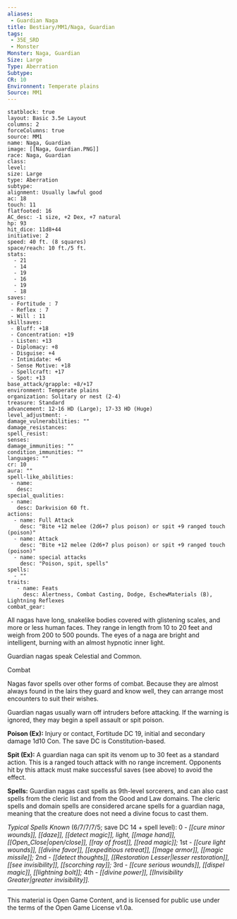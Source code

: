 ```yaml
---
aliases:
 - Guardian Naga
title: Bestiary/MM1/Naga, Guardian
tags: 
 - 35E_SRD
 - Monster
Monster: Naga, Guardian
Size: Large
Type: Aberration
Subtype: 
CR: 10
Environnent: Temperate plains
Source: MM1
---
```


```statblock
statblock: true
layout: Basic 3.5e Layout
columns: 2
forceColumns: true
source: MM1 
name: Naga, Guardian
image: [[Naga, Guardian.PNG]]
race: Naga, Guardian
class: 
level: 
size: Large
type: Aberration
subtype: 
alignment: Usually lawful good
ac: 18
touch: 11
flatfooted: 16
AC_desc: -1 size, +2 Dex, +7 natural
hp: 93
hit_dice: 11d8+44
initiative: 2
speed: 40 ft. (8 squares)
space/reach: 10 ft./5 ft.
stats:
  - 21
  - 14
  - 19
  - 16
  - 19
  - 18
saves:
 - Fortitude : 7
 - Reflex : 7
 - Will : 11
skillsaves:
 - Bluff: +18
 - Concentration: +19
 - Listen: +13
 - Diplomacy: +8
 - Disguise: +4
 - Intimidate: +6
 - Sense Motive: +18
 - Spellcraft: +17
 - Spot: +13
base_attack/grapple: +8/+17
environment: Temperate plains
organization: Solitary or nest (2-4)
treasure: Standard
advancement: 12-16 HD (Large); 17-33 HD (Huge)
level_adjustment: -
damage_vulnerabilities: ""
damage_resistances: 
spell_resist: 
senses: 
damage_immunities: ""
condition_immunities: ""
languages: ""
cr: 10
aura: ""
spell-like_abilities:
 - name: 
   desc: 
special_qualities:
 - name:
   desc: Darkvision 60 ft.
actions:
  - name: Full Attack
    desc: "Bite +12 melee (2d6+7 plus poison) or spit +9 ranged touch (poison)"
  - name: Attack
    desc: "Bite +12 melee (2d6+7 plus poison) or spit +9 ranged touch (poison)"
  - name: special attacks
    desc: "Poison, spit, spells"
spells:
  - ""
traits:
   - name: Feats
     desc: Alertness, Combat Casting, Dodge, EschewMaterials (B), Lightning Reflexes
combat_gear:  
```


All nagas have long, snakelike bodies covered with glistening scales, and more or less human faces. They range in length from 10 to 20 feet and weigh from 200 to 500 pounds. The eyes of a naga are bright and intelligent, burning with an almost hypnotic inner light.

Guardian nagas speak Celestial and Common.

Combat

Nagas favor spells over other forms of combat. Because they are almost always found in the lairs they guard and know well, they can arrange most encounters to suit their wishes.

Guardian nagas usually warn off intruders before attacking. If the warning is ignored, they may begin a spell assault or spit poison.


**Poison (Ex):** Injury or contact, Fortitude DC 19, initial and secondary damage 1d10 Con. The save DC is Constitution-based.


**Spit (Ex):** A guardian naga can spit its venom up to 30 feet as a standard action. This is a ranged touch attack with no range increment. Opponents hit by this attack must make successful saves (see above) to avoid the effect.


**Spells:** Guardian nagas cast spells as 9th-level sorcerers, and can also cast spells from the cleric list and from the Good and Law domains. The cleric spells and domain spells are considered arcane spells for a guardian naga, meaning that the creature does not need a divine focus to cast them.


*Typical Spells Known* (6/7/7/7/5; save DC 14 + spell level): 0 - *[[cure minor wounds]], [[daze]], [[detect magic]], light, [[mage hand]], [[Open_Close|open/close]], [[ray of frost]], [[read magic]];* 1st - *[[cure light wounds]], [[divine favor]], [[expeditious retreat]], [[mage armor]], [[magic missile]];* 2nd - *[[detect thoughts]], [[Restoration Lesser|lesser restoration]], [[see invisibility]], [[scorching ray]];* 3rd - *[[cure serious wounds]], [[dispel magic]], [[lightning bolt]];* 4th - *[[divine power]], [[Invisibility Greater|greater invisibility]].*

---

This material is Open Game Content, and is licensed for public use under the terms of the Open Game License v1.0a.
